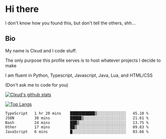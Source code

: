 

# Hi there
I don't know how you found this, but don't tell the others, shh...

## Bio
My name is Clxud and I code stuff.

The only purpose this profile serves is to host whatever projects I decide to make

I am fluent in Python, Typescript, Javascript, Java, Lua, and HTML/CSS



(Don't ask me to code for you)

[![Clxud's github stats](https://github-readme-stats.vercel.app/api?username=cloudwithax&count_private=true&theme=dark&show_icons=true)](https://github.com/anuraghazra/github-readme-stats) 

[![Top Langs](https://github-readme-stats.vercel.app/api/top-langs/?username=cloudwithax&theme=dark)](https://github.com/anuraghazra/github-readme-stats)

<!--START_SECTION:waka-->

```txt
TypeScript   1 hr 20 mins    ███████████▒░░░░░░░░░░░░░   45.10 %
JSON         38 mins         █████▒░░░░░░░░░░░░░░░░░░░   21.61 %
Bash         24 mins         ███▒░░░░░░░░░░░░░░░░░░░░░   13.75 %
Other        17 mins         ██▒░░░░░░░░░░░░░░░░░░░░░░   09.83 %
JavaScript   6 mins          █░░░░░░░░░░░░░░░░░░░░░░░░   03.66 %
```

<!--END_SECTION:waka-->







